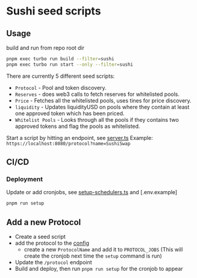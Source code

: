 # Sushi seed scripts

## Usage

build and run from repo root dir

```sh
pnpm exec turbo run build --filter=sushi
pnpm exec turbo run start --only --filter=sushi
```

There are currently 5 different seed scripts:

- `Protocol` - Pool and token discovery.
- `Reserves` - does web3 calls to fetch reserves for whitelisted pools.
- `Price` - Fetches all the whitelisted pools, uses tines for price discovery.
- `liquidity` - Updates liquidityUSD on pools where they contain at least one approved token which has been priced.
- `Whitelist Pools` - Looks through all the pools if they contains two approved tokens and flag the pools as whitelisted.

Start a script by hitting an endpoint, see [server.ts](src/server.ts)
Example: `https://localhost:8080/protocol?name=SushiSwap`

## CI/CD

### Deployment

Update or add cronjobs, see [setup-schedulers.ts](src/setup-schedulers.ts) and [.env.example]

```sh
pnpm run setup
```

## Add a new Protocol

- Create a seed script
- add the protocol to the [config](src/config.ts)
  - create a new `ProtocolName` and add it to `PROTOCOL_JOBS` (This will create the cronjob next time the `setup` command is run)
- Update the `/protocol` endpoint
- Build and deploy, then run `pnpm run setup` for the cronjob to appear

